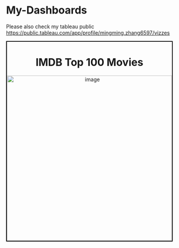 # My-Dashboards

Please also check my tableau public
https://public.tableau.com/app/profile/mingming.zhang6597/vizzes

<div align="center" style="border: 2px solid black; width: fit-content;">
    <h1>IMDB Top 100 Movies</h1>
    <img src="https://github.com/NicknameJinXuan/My-Dashboards/assets/101912152/6efa020b-a6c1-4d32-af9b-d861941e1eb3" alt="image" width="450"/>
</div>




